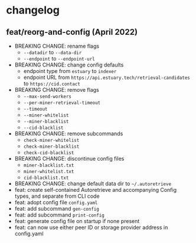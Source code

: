 # changelog

## feat/reorg-and-config (April 2022)

- BREAKING CHANGE: rename flags 
  - `--datadir` to `--data-dir`
  - `--endpoint` to `--endpoint-url`
- BREAKING CHANGE: change config defaults
  - endpoint type from `estuary` to `indexer`
  - endpoint URL from `https://api.estuary.tech/retrieval-candidates` to `https://cid.contact`
- BREAKING CHANGE: remove flags 
  - `--max-send-workers`
  - `--per-miner-retrieval-timeout`
  - `--timeout`
  - `--miner-whitelist`
  - `--miner-blacklist`
  - `--cid-blacklist`
- BREAKING CHANGE: remove subcommands 
  - `check-miner-whitelist`
  - `check-miner-blacklist`
  - `check-cid-blacklist`
- BREAKING CHANGE: discontinue config files 
  - `miner-blacklist.txt`
  - `miner-whitelist.txt`
  - `cid-blacklist.txt`
- BREAKING CHANGE: change default data dir to `~/.autoretrieve`
- feat: create self-contained Autoretrieve and accompanying Config types, and separate from CLI code
- feat: adopt config file `config.yaml`
- feat: add subcommand `gen-config`
- feat: add subcommand `print-config`
- feat: generate config file on startup if none present
- feat: can now use either peer ID or storage provider address in config.yaml